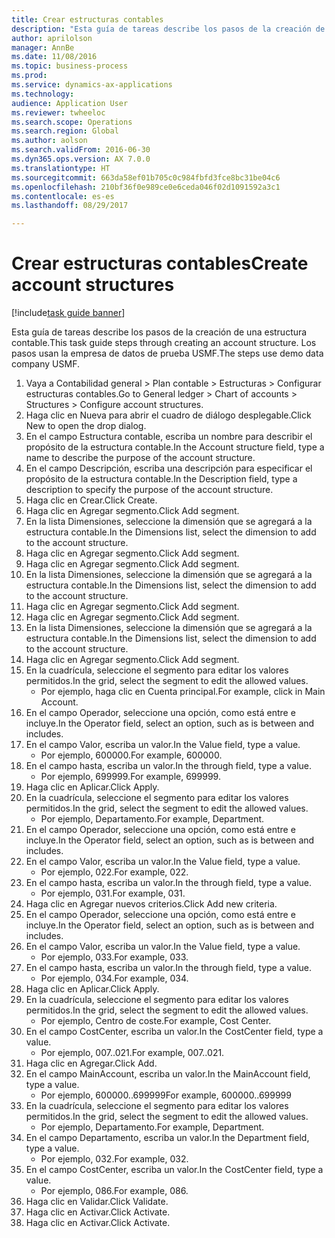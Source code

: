 ```yaml
--- 
title: Crear estructuras contables
description: "Esta guía de tareas describe los pasos de la creación de una estructura contable."
author: aprilolson
manager: AnnBe
ms.date: 11/08/2016
ms.topic: business-process
ms.prod: 
ms.service: dynamics-ax-applications
ms.technology: 
audience: Application User
ms.reviewer: twheeloc
ms.search.scope: Operations
ms.search.region: Global
ms.author: aolson
ms.search.validFrom: 2016-06-30
ms.dyn365.ops.version: AX 7.0.0
ms.translationtype: HT
ms.sourcegitcommit: 663da58ef01b705c0c984fbfd3fce8bc31be04c6
ms.openlocfilehash: 210bf36f0e989ce0e6ceda046f02d1091592a3c1
ms.contentlocale: es-es
ms.lasthandoff: 08/29/2017

---
```

# <a name="create-account-structures"></a><span data-ttu-id="0c8f8-103">Crear estructuras contables</span><span class="sxs-lookup"><span data-stu-id="0c8f8-103">Create account structures</span></span>

[!include[task guide banner](../../includes/task-guide-banner.md)]

<span data-ttu-id="0c8f8-104">Esta guía de tareas describe los pasos de la creación de una estructura contable.</span><span class="sxs-lookup"><span data-stu-id="0c8f8-104">This task guide steps through creating an account structure.</span></span> <span data-ttu-id="0c8f8-105">Los pasos usan la empresa de datos de prueba USMF.</span><span class="sxs-lookup"><span data-stu-id="0c8f8-105">The steps use demo data company USMF.</span></span>

1. <span data-ttu-id="0c8f8-106">Vaya a Contabilidad general > Plan contable > Estructuras > Configurar estructuras contables.</span><span class="sxs-lookup"><span data-stu-id="0c8f8-106">Go to General ledger > Chart of accounts > Structures > Configure account structures.</span></span>
2. <span data-ttu-id="0c8f8-107">Haga clic en Nueva para abrir el cuadro de diálogo desplegable.</span><span class="sxs-lookup"><span data-stu-id="0c8f8-107">Click New to open the drop dialog.</span></span>
3. <span data-ttu-id="0c8f8-108">En el campo Estructura contable, escriba un nombre para describir el propósito de la estructura contable.</span><span class="sxs-lookup"><span data-stu-id="0c8f8-108">In the Account structure field, type a name to describe the purpose of the account structure.</span></span>
4. <span data-ttu-id="0c8f8-109">En el campo Descripción, escriba una descripción para especificar el propósito de la estructura contable.</span><span class="sxs-lookup"><span data-stu-id="0c8f8-109">In the Description field, type a description to specify the purpose of the account structure.</span></span>
5. <span data-ttu-id="0c8f8-110">Haga clic en Crear.</span><span class="sxs-lookup"><span data-stu-id="0c8f8-110">Click Create.</span></span>
6. <span data-ttu-id="0c8f8-111">Haga clic en Agregar segmento.</span><span class="sxs-lookup"><span data-stu-id="0c8f8-111">Click Add segment.</span></span>
7. <span data-ttu-id="0c8f8-112">En la lista Dimensiones, seleccione la dimensión que se agregará a la estructura contable.</span><span class="sxs-lookup"><span data-stu-id="0c8f8-112">In the Dimensions list, select the dimension to add to the account structure.</span></span>
8. <span data-ttu-id="0c8f8-113">Haga clic en Agregar segmento.</span><span class="sxs-lookup"><span data-stu-id="0c8f8-113">Click Add segment.</span></span>
9. <span data-ttu-id="0c8f8-114">Haga clic en Agregar segmento.</span><span class="sxs-lookup"><span data-stu-id="0c8f8-114">Click Add segment.</span></span>
10. <span data-ttu-id="0c8f8-115">En la lista Dimensiones, seleccione la dimensión que se agregará a la estructura contable.</span><span class="sxs-lookup"><span data-stu-id="0c8f8-115">In the Dimensions list, select the dimension to add to the account structure.</span></span>
11. <span data-ttu-id="0c8f8-116">Haga clic en Agregar segmento.</span><span class="sxs-lookup"><span data-stu-id="0c8f8-116">Click Add segment.</span></span>
12. <span data-ttu-id="0c8f8-117">Haga clic en Agregar segmento.</span><span class="sxs-lookup"><span data-stu-id="0c8f8-117">Click Add segment.</span></span>
13. <span data-ttu-id="0c8f8-118">En la lista Dimensiones, seleccione la dimensión que se agregará a la estructura contable.</span><span class="sxs-lookup"><span data-stu-id="0c8f8-118">In the Dimensions list, select the dimension to add to the account structure.</span></span>
14. <span data-ttu-id="0c8f8-119">Haga clic en Agregar segmento.</span><span class="sxs-lookup"><span data-stu-id="0c8f8-119">Click Add segment.</span></span>
15. <span data-ttu-id="0c8f8-120">En la cuadrícula, seleccione el segmento para editar los valores permitidos.</span><span class="sxs-lookup"><span data-stu-id="0c8f8-120">In the grid, select the segment to edit the allowed values.</span></span>
    * <span data-ttu-id="0c8f8-121">Por ejemplo, haga clic en Cuenta principal.</span><span class="sxs-lookup"><span data-stu-id="0c8f8-121">For example, click in Main Account.</span></span>  
16. <span data-ttu-id="0c8f8-122">En el campo Operador, seleccione una opción, como está entre e incluye.</span><span class="sxs-lookup"><span data-stu-id="0c8f8-122">In the Operator field, select an option, such as is between and includes.</span></span>
17. <span data-ttu-id="0c8f8-123">En el campo Valor, escriba un valor.</span><span class="sxs-lookup"><span data-stu-id="0c8f8-123">In the Value field, type a value.</span></span>
    * <span data-ttu-id="0c8f8-124">Por ejemplo, 600000.</span><span class="sxs-lookup"><span data-stu-id="0c8f8-124">For example, 600000.</span></span>  
18. <span data-ttu-id="0c8f8-125">En el campo hasta, escriba un valor.</span><span class="sxs-lookup"><span data-stu-id="0c8f8-125">In the through field, type a value.</span></span>
    * <span data-ttu-id="0c8f8-126">Por ejemplo, 699999.</span><span class="sxs-lookup"><span data-stu-id="0c8f8-126">For example, 699999.</span></span>  
19. <span data-ttu-id="0c8f8-127">Haga clic en Aplicar.</span><span class="sxs-lookup"><span data-stu-id="0c8f8-127">Click Apply.</span></span>
20. <span data-ttu-id="0c8f8-128">En la cuadrícula, seleccione el segmento para editar los valores permitidos.</span><span class="sxs-lookup"><span data-stu-id="0c8f8-128">In the grid, select the segment to edit the allowed values.</span></span>
    * <span data-ttu-id="0c8f8-129">Por ejemplo, Departamento.</span><span class="sxs-lookup"><span data-stu-id="0c8f8-129">For example, Department.</span></span>  
21. <span data-ttu-id="0c8f8-130">En el campo Operador, seleccione una opción, como está entre e incluye.</span><span class="sxs-lookup"><span data-stu-id="0c8f8-130">In the Operator field, select an option, such as is between and includes.</span></span>
22. <span data-ttu-id="0c8f8-131">En el campo Valor, escriba un valor.</span><span class="sxs-lookup"><span data-stu-id="0c8f8-131">In the Value field, type a value.</span></span>
    * <span data-ttu-id="0c8f8-132">Por ejemplo, 022.</span><span class="sxs-lookup"><span data-stu-id="0c8f8-132">For example, 022.</span></span>  
23. <span data-ttu-id="0c8f8-133">En el campo hasta, escriba un valor.</span><span class="sxs-lookup"><span data-stu-id="0c8f8-133">In the through field, type a value.</span></span>
    * <span data-ttu-id="0c8f8-134">Por ejemplo, 031.</span><span class="sxs-lookup"><span data-stu-id="0c8f8-134">For example, 031.</span></span>  
24. <span data-ttu-id="0c8f8-135">Haga clic en Agregar nuevos criterios.</span><span class="sxs-lookup"><span data-stu-id="0c8f8-135">Click Add new criteria.</span></span>
25. <span data-ttu-id="0c8f8-136">En el campo Operador, seleccione una opción, como está entre e incluye.</span><span class="sxs-lookup"><span data-stu-id="0c8f8-136">In the Operator field, select an option, such as is between and includes.</span></span>
26. <span data-ttu-id="0c8f8-137">En el campo Valor, escriba un valor.</span><span class="sxs-lookup"><span data-stu-id="0c8f8-137">In the Value field, type a value.</span></span>
    * <span data-ttu-id="0c8f8-138">Por ejemplo, 033.</span><span class="sxs-lookup"><span data-stu-id="0c8f8-138">For example, 033.</span></span>  
27. <span data-ttu-id="0c8f8-139">En el campo hasta, escriba un valor.</span><span class="sxs-lookup"><span data-stu-id="0c8f8-139">In the through field, type a value.</span></span>
    * <span data-ttu-id="0c8f8-140">Por ejemplo, 034.</span><span class="sxs-lookup"><span data-stu-id="0c8f8-140">For example, 034.</span></span>  
28. <span data-ttu-id="0c8f8-141">Haga clic en Aplicar.</span><span class="sxs-lookup"><span data-stu-id="0c8f8-141">Click Apply.</span></span>
29. <span data-ttu-id="0c8f8-142">En la cuadrícula, seleccione el segmento para editar los valores permitidos.</span><span class="sxs-lookup"><span data-stu-id="0c8f8-142">In the grid, select the segment to edit the allowed values.</span></span>
    * <span data-ttu-id="0c8f8-143">Por ejemplo, Centro de coste.</span><span class="sxs-lookup"><span data-stu-id="0c8f8-143">For example, Cost Center.</span></span>  
30. <span data-ttu-id="0c8f8-144">En el campo CostCenter, escriba un valor.</span><span class="sxs-lookup"><span data-stu-id="0c8f8-144">In the CostCenter field, type a value.</span></span>
    * <span data-ttu-id="0c8f8-145">Por ejemplo, 007..021.</span><span class="sxs-lookup"><span data-stu-id="0c8f8-145">For example, 007..021.</span></span>  
31. <span data-ttu-id="0c8f8-146">Haga clic en Agregar.</span><span class="sxs-lookup"><span data-stu-id="0c8f8-146">Click Add.</span></span>
32. <span data-ttu-id="0c8f8-147">En el campo MainAccount, escriba un valor.</span><span class="sxs-lookup"><span data-stu-id="0c8f8-147">In the MainAccount field, type a value.</span></span>
    * <span data-ttu-id="0c8f8-148">Por ejemplo, 600000..699999</span><span class="sxs-lookup"><span data-stu-id="0c8f8-148">For example, 600000..699999</span></span>  
33. <span data-ttu-id="0c8f8-149">En la cuadrícula, seleccione el segmento para editar los valores permitidos.</span><span class="sxs-lookup"><span data-stu-id="0c8f8-149">In the grid, select the segment to edit the allowed values.</span></span>
    * <span data-ttu-id="0c8f8-150">Por ejemplo, Departamento.</span><span class="sxs-lookup"><span data-stu-id="0c8f8-150">For example, Department.</span></span>  
34. <span data-ttu-id="0c8f8-151">En el campo Departamento, escriba un valor.</span><span class="sxs-lookup"><span data-stu-id="0c8f8-151">In the Department field, type a value.</span></span>
    * <span data-ttu-id="0c8f8-152">Por ejemplo, 032.</span><span class="sxs-lookup"><span data-stu-id="0c8f8-152">For example, 032.</span></span>  
35. <span data-ttu-id="0c8f8-153">En el campo CostCenter, escriba un valor.</span><span class="sxs-lookup"><span data-stu-id="0c8f8-153">In the CostCenter field, type a value.</span></span>
    * <span data-ttu-id="0c8f8-154">Por ejemplo, 086.</span><span class="sxs-lookup"><span data-stu-id="0c8f8-154">For example, 086.</span></span>  
36. <span data-ttu-id="0c8f8-155">Haga clic en Validar.</span><span class="sxs-lookup"><span data-stu-id="0c8f8-155">Click Validate.</span></span>
37. <span data-ttu-id="0c8f8-156">Haga clic en Activar.</span><span class="sxs-lookup"><span data-stu-id="0c8f8-156">Click Activate.</span></span>
38. <span data-ttu-id="0c8f8-157">Haga clic en Activar.</span><span class="sxs-lookup"><span data-stu-id="0c8f8-157">Click Activate.</span></span>


